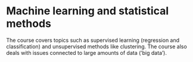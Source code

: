 # Machine learning and statistical methods
The course covers topics such as supervised learning (regression and classification) and unsupervised methods like clustering.
The course also deals with issues connected to large amounts of data (’big data’). 

